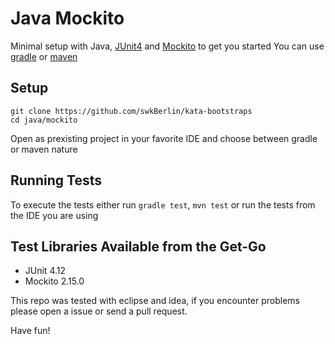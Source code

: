 # Java Mockito

Minimal setup with Java, [JUnit4](https://junit.org/junit4/) and [Mockito](http://site.mockito.org/) to get you started
You can use [gradle](https://gradle.org/) or [maven](https://maven.apache.org/)

## Setup

    git clone https://github.com/swkBerlin/kata-bootstraps
    cd java/mockito

Open as prexisting project in your favorite IDE and choose between gradle or maven nature 

## Running Tests

To execute the tests either run `gradle test`, `mvn test` or run the tests from the IDE you are using

## Test Libraries Available from the Get-Go
- JUnit 4.12
- Mockito 2.15.0

This repo was tested with eclipse and idea, if you encounter problems please open a issue or send a pull request.

Have fun!
